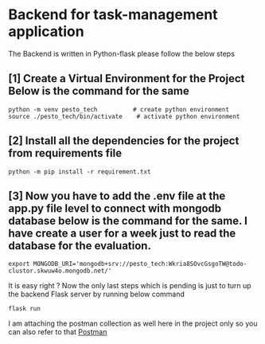 # Backend for task-management application

The Backend is written in Python-flask
please follow the below steps

## [1] Create a Virtual Environment for the Project Below is the command for the same

```shell
python -m venv pesto_tech          # create python environment
source ./pesto_tech/bin/activate    # activate python environment
```

## [2] Install all the dependencies for the project from requirements file

```shell
python -m pip install -r requirement.txt
```

## [3] Now you have to add the .env file at the app.py file level to connect with mongodb database below is the command for the same. I have create a user for a week just to read the database for the evaluation.

```shell
export MONGODB_URI='mongodb+srv://pesto_tech:Wkria8SOvcGsgoTW@todo-clustor.skwuw4o.mongodb.net/'
```

It is easy right ?
Now the only last steps which is pending is just to turn up the backend Flask server by running below command

```shell
flask run
```

I am attaching the postman collection as well here in the project only so you can also refer to that [Postman](./Task-management-collection.postman_collection.json)
